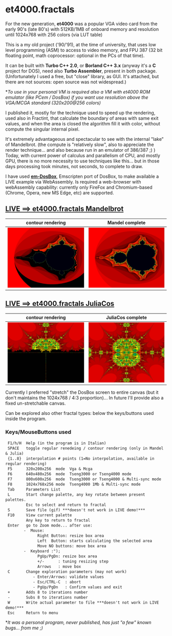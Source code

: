 # et4000.fractals
For the new generation, **et4000** was a popular VGA video card from the early 90's (late 80's) with 512KB/1MB of onboard memory and resolution until 1024x768 with 256 colors (via LUT table)

This is a my old project ('90/'91), at the time of university, that uses low level programming (ASM) to access to video memory, and FPU 387 (32 bit floating point, math coprocessor: optional in the PCs of that time).

It can be built with **Turbo C++ 2.0**, or **Borland C++ 3.x** (anyway it's a **C** project for DOS), need also **Turbo Assembler**, present in both package.
(Unfortunately I used a free, but "close" library, as GUI. It's attached, but there are not sources: open source was not widespread.)

**To use in your personal VM is required also a VM with et4000 ROM emulator (like PCem / DosBox) if you want use resolution above the VGA/MCGA standard (320x200@256 colors)*

I published it, mostly for the technique used to speed up the rendering, used also in Fractint, that calculate the boundary of areas with same exit values, and when the area is closed the algorithm fill it with color, without compute the singular internal pixel.

It's extremely advantageous and spectacular to see with the internal "lake" of Mandelbrot.
(the compute is "relatively slow", also to appreciate the render technique... and also because run in an emulator of 386/387 ;) )
Today, with current power of calculus and parallelism of CPU, and mostly GPU, there is no more necessity to use techniques like this... but in those days processing took minutes, not seconds, to complete to draw.

I have used [**em-DosBox**](https://github.com/dreamlayers/em-dosbox), Emscripten port of DosBox, to make available a LIVE example via WebAssembly.
Is required a web-browser with webAssembly capability: currently only FireFox and Chromium-based (Chrome, Opera, new MS Edge, etc) are supported.


## [LIVE ==> et4000.fractals Mandelbrot](https://brutpitt.github.io/et4000.fractals/em-dosbox/b387.html?type=Mandel)

| contour rendering | Mandel complete |
| :---: | :---: |
| ![](https://raw.githubusercontent.com/BrutPitt/et4000.fractals/master/Mandel1.jpg) | ![](https://raw.githubusercontent.com/BrutPitt/et4000.fractals/master/Mandel2.jpg) |


## [LIVE ==> et4000.fractals JuliaCos](https://brutpitt.github.io/et4000.fractals/em-dosbox/b387.html?type=JuliaC)

| contour rendering | JuliaCos complete |
| :---: | :---: |
| ![](https://raw.githubusercontent.com/BrutPitt/et4000.fractals/master/JCos1.jpg) | ![](https://raw.githubusercontent.com/BrutPitt/et4000.fractals/master/JCos2.jpg)|



Currently I preferred "stretch" the DosBox screen to entire canvas (but it don't maintains the 1024x768 / 4:3 proportion)... In future I'll provide also a fixed un-stretchable canvas.

Can be explored also other fractal types: below the keys/buttons used inside the program.

### Keys/MouseButtons used

```
 F1/h/H  Help (in the program is in Italian)
 SPACE   toggle regular renedeing / contour rendering (only in Mandel & Julia)
 {1..8}  interpolation # points (1=No interpolation, available in regular rendering)
 F5      320x200x256  mode  Vga & Mcga
 F6      640x480x256  mode  Tseng3000 or Tseng4000 mode
 F7      800x600x256  mode  Tseng3000 or Tseng4000 & Multi-sync mode
 F8      1024x768x256 mode  Tseng4000 1Mb & Multi-sync mode
 Tab     Parameters List 
 L       Start change palette, any key rotate between present palettes.
         Esc to select and return to fractal
 S       Save file (gif) ***doesn't not work in LIVE demo!***
 F10     View current palette
         Any key to return to fractal
 Enter   go to Zoom mode... after use:
        -  Mouse:
              Right Button: resize box area
              Left  Button: starts calculating the selected area 
              Move NO buttons: move box area
        -  Keyboard :");
              PgUp/PgDn: resize box area
              +/-      : tuning resizing step
              Arrows   : move box
 C       Change exploration parameters (may not work) 
            - Enter/Arrows: validate values
            - Esc/CTRL-C  : abort
            - PgUp/PgDn   : Confirm values and exit
 +       Adds 8 to iterations number
 -       Subs 8 to iterations number
 W       Write actual parameter to file ***doesn't not work in LIVE demo!***
 Esc     Return to menu
```

**It was a personal program, never published, has just "a few" known bugs... from me ;)*
